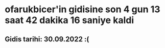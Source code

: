 # ofarukbicer'in gidisine son 4 gun 13 saat 42 dakika 16 saniye kaldi

## Gidis tarihi: 30.09.2022 :(